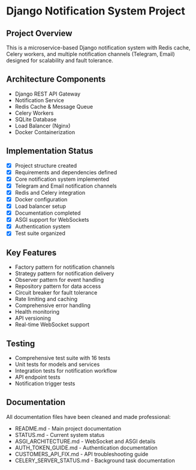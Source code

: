 # Django Notification System Project

## Project Overview
This is a microservice-based Django notification system with Redis cache, Celery workers, and multiple notification channels (Telegram, Email) designed for scalability and fault tolerance.

## Architecture Components
- Django REST API Gateway
- Notification Service
- Redis Cache & Message Queue
- Celery Workers
- SQLite Database
- Load Balancer (Nginx)
- Docker Containerization

## Implementation Status
- [x] Project structure created
- [x] Requirements and dependencies defined
- [x] Core notification system implemented
- [x] Telegram and Email notification channels
- [x] Redis and Celery integration
- [x] Docker configuration
- [x] Load balancer setup
- [x] Documentation completed
- [x] ASGI support for WebSockets
- [x] Authentication system
- [x] Test suite organized

## Key Features
- Factory pattern for notification channels
- Strategy pattern for notification delivery
- Observer pattern for event handling
- Repository pattern for data access
- Circuit breaker for fault tolerance
- Rate limiting and caching
- Comprehensive error handling
- Health monitoring
- API versioning
- Real-time WebSocket support

## Testing
- Comprehensive test suite with 16 tests
- Unit tests for models and services
- Integration tests for notification workflow
- API endpoint tests
- Notification trigger tests

## Documentation
All documentation files have been cleaned and made professional:
- README.md - Main project documentation
- STATUS.md - Current system status
- ASGI_ARCHITECTURE.md - WebSocket and ASGI details
- AUTH_TOKEN_GUIDE.md - Authentication documentation
- CUSTOMERS_API_FIX.md - API troubleshooting guide
- CELERY_SERVER_STATUS.md - Background task documentation

